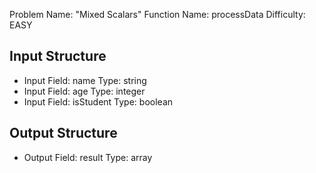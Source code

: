 Problem Name: "Mixed Scalars"
Function Name: processData
Difficulty: EASY

## Input Structure
- Input Field: name
  Type: string
- Input Field: age
  Type: integer
- Input Field: isStudent
  Type: boolean

## Output Structure
- Output Field: result
  Type: array<string>